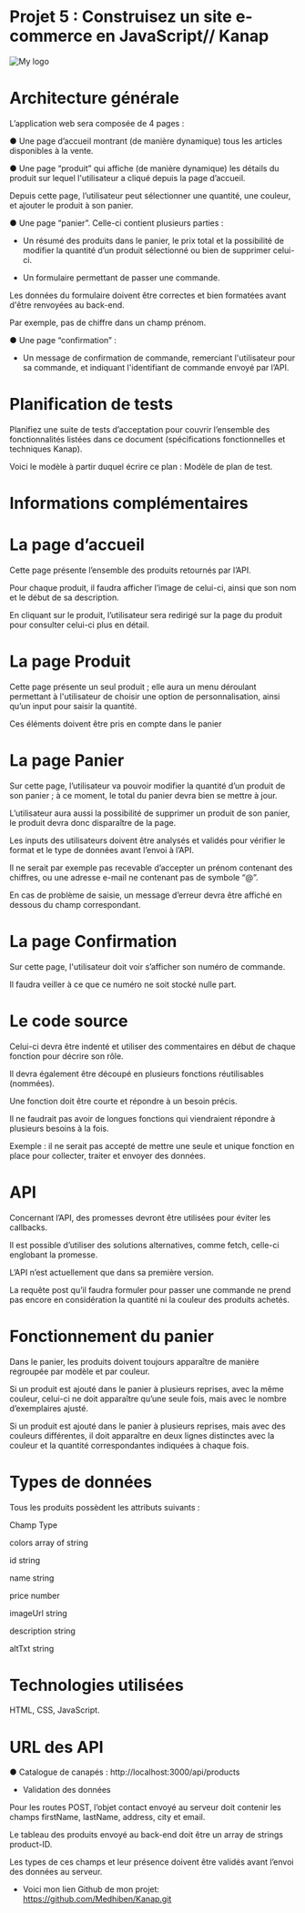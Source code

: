# Projet 5 : Construisez un site e-commerce en JavaScript// Kanap #

<img src="/front/images/logo.png" alt="My logo"/>


# Architecture générale

L’application web sera composée de 4 pages :

● Une page d’accueil montrant (de manière dynamique) tous les articles disponibles à
la vente.

● Une page “produit” qui affiche (de manière dynamique) les détails du produit sur
lequel l'utilisateur a cliqué depuis la page d’accueil. 

Depuis cette page, l’utilisateur peut sélectionner une quantité, une couleur, et ajouter le produit à son panier.

● Une page “panier”. Celle-ci contient plusieurs parties :

- Un résumé des produits dans le panier, le prix total et la possibilité de
modifier la quantité d’un produit sélectionné ou bien de supprimer celui-ci.

- Un formulaire permettant de passer une commande. 

Les données du formulaire doivent être correctes et bien formatées avant d'être renvoyées au
back-end. 

Par exemple, pas de chiffre dans un champ prénom.

● Une page “confirmation” :

- Un message de confirmation de commande, remerciant l'utilisateur pour sa
commande, et indiquant l'identifiant de commande envoyé par l’API.
# Planification de tests
Planifiez une suite de tests d’acceptation pour couvrir l’ensemble des fonctionnalités listées
dans ce document (spécifications fonctionnelles et techniques Kanap).

Voici le modèle à partir duquel écrire ce plan : Modèle de plan de test.

# Informations complémentaires

# La page d’accueil

Cette page présente l’ensemble des produits retournés par l’API.

Pour chaque produit, il faudra afficher l’image de celui-ci, ainsi que son nom et le début de
sa description.

En cliquant sur le produit, l’utilisateur sera redirigé sur la page du produit pour consulter
celui-ci plus en détail.

# La page Produit

Cette page présente un seul produit ; elle aura un menu déroulant permettant à l'utilisateur
de choisir une option de personnalisation, ainsi qu’un input pour saisir la quantité. 

Ces éléments doivent être pris en compte dans le panier

# La page Panier
Sur cette page, l’utilisateur va pouvoir modifier la quantité d’un produit de son panier ; à ce
moment, le total du panier devra bien se mettre à jour.

L’utilisateur aura aussi la possibilité de supprimer un produit de son panier, le produit devra
donc disparaître de la page.

Les inputs des utilisateurs doivent être analysés et validés pour vérifier le format et le type
de données avant l’envoi à l’API. 

Il ne serait par exemple pas recevable d’accepter un
prénom contenant des chiffres, ou une adresse e-mail ne contenant pas de symbole “@”.
 
En cas de problème de saisie, un message d’erreur devra être affiché en dessous du champ
correspondant.

# La page Confirmation

Sur cette page, l'utilisateur doit voir s’afficher son numéro de commande. 

Il faudra veiller à ce que ce numéro ne soit stocké nulle part.

# Le code source

Celui-ci devra être indenté et utiliser des commentaires en début de chaque fonction pour
décrire son rôle. 

Il devra également être découpé en plusieurs fonctions réutilisables
(nommées). 

Une fonction doit être courte et répondre à un besoin précis. 

Il ne faudrait pas avoir de longues fonctions qui viendraient répondre à plusieurs besoins à la fois. 

Exemple : il ne serait pas accepté de mettre une seule et unique fonction en place pour collecter, traiter
et envoyer des données.

# API
Concernant l’API, des promesses devront être utilisées pour éviter les callbacks. 

Il est possible d’utiliser des solutions alternatives, comme fetch, celle-ci englobant la promesse.

L’API n’est actuellement que dans sa première version. 

La requête post qu’il faudra formuler pour passer une commande ne prend pas encore en considération la quantité ni la couleur des produits achetés.

# Fonctionnement du panier

Dans le panier, les produits doivent toujours apparaître de manière regroupée par modèle et
par couleur.

Si un produit est ajouté dans le panier à plusieurs reprises, avec la même couleur, celui-ci
ne doit apparaître qu’une seule fois, mais avec le nombre d’exemplaires ajusté.

Si un produit est ajouté dans le panier à plusieurs reprises, mais avec des couleurs
différentes, il doit apparaître en deux lignes distinctes avec la couleur et la quantité
correspondantes indiquées à chaque fois.

# Types de données

Tous les produits possèdent les attributs suivants :

Champ          Type

colors         array of string

id             string

name           string

price          number

imageUrl       string

description    string

altTxt         string

# Technologies utilisées

HTML, CSS, JavaScript.

# URL des API

● Catalogue de canapés : http://localhost:3000/api/products

- Validation des données

Pour les routes POST, l’objet contact envoyé au serveur doit contenir les champs firstName,
lastName, address, city et email. 

Le tableau des produits envoyé au back-end doit être un array de strings product-ID. 

Les types de ces champs et leur présence doivent être validés avant l’envoi des données au serveur.

 -  Voici mon lien Github de mon projet: https://github.com/Medhiben/Kanap.git

